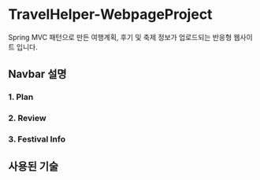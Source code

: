 # TravelHelper-WebpageProject

Spring MVC 패턴으로 만든 여행계획, 후기 및 축제 정보가 업로드되는 반응형 웹사이트 입니다.

## Navbar 설명

### 1. Plan

### 2. Review

### 3. Festival Info

## 사용된 기술

## 
